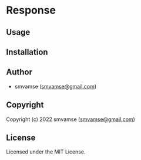 # Response

## Usage

## Installation

## Author

* smvamse (smvamse@gmail.com)

## Copyright

Copyright (c) 2022 smvamse (smvamse@gmail.com)

## License

Licensed under the MIT License.
